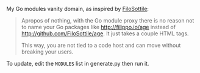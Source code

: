 My Go modules vanity domain, as inspired by
[FiloSottile](https://twitter.com/FiloSottile/status/1327240411266641920):

> Apropos of nothing, with the Go module proxy there is no reason not to name
> your Go packages like http://filippo.io/age instead of
> http://github.com/FiloSottile/age. It just takes a couple HTML tags.
>
> This way, you are not tied to a code host and can move without breaking your
> users.

To update, edit the `MODULES` list in generate.py then run it.
